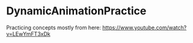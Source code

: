 # DynamicAnimationPractice

Practicing concepts mostly from here:
https://www.youtube.com/watch?v=LEwYmFT3xDk

